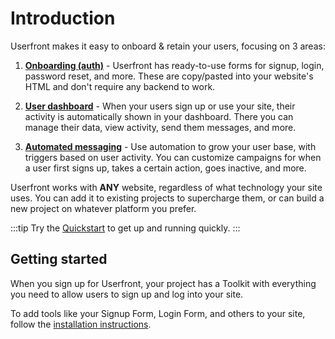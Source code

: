 # Introduction

Userfront makes it easy to onboard & retain your users, focusing on 3 areas:

1. [**Onboarding (auth)**](/guide/auth.html) - Userfront has ready-to-use forms for signup, login, password reset, and more. These are copy/pasted into your website's HTML and don't require any backend to work.

2. [**User dashboard**](/guide/dashboard.html) - When your users sign up or use your site, their activity is automatically shown in your dashboard. There you can manage their data, view activity, send them messages, and more.

3. [**Automated messaging**](/guide/messaging.html) - Use automation to grow your user base, with triggers based on user activity. You can customize campaigns for when a user first signs up, takes a certain action, goes inactive, and more.

Userfront works with **ANY** website, regardless of what technology your site uses. You can add it to existing projects to supercharge them, or can build a new project on whatever platform you prefer.

:::tip
Try the [Quickstart](/guide/quickstart.html) to get up and running quickly.
:::

## Getting started

When you sign up for Userfront, your project has a Toolkit with everything you need to allow users to sign up and log into your site.

To add tools like your Signup Form, Login Form, and others to your site, follow the [installation instructions](/guide/auth.html#installation).
